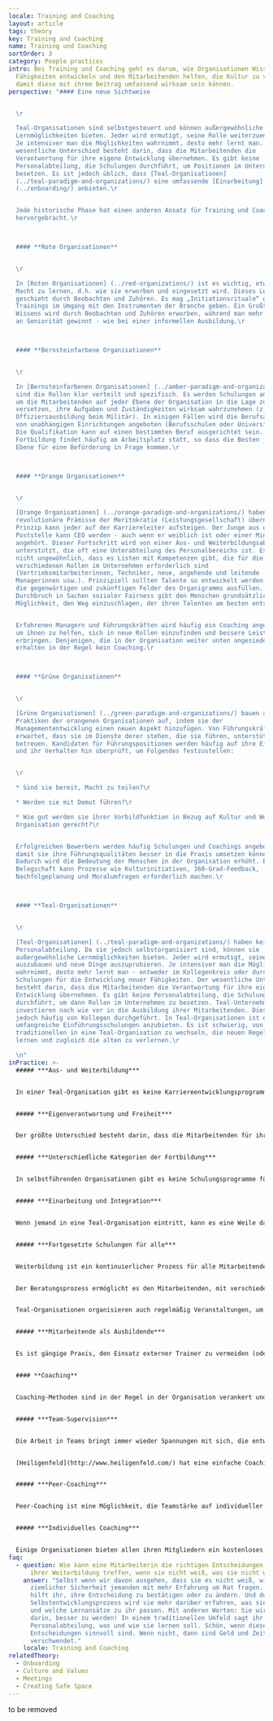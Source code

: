 ```yaml
---
locale: Training and Coaching
layout: article
tags: theory
key: Training and Coaching
name: Training und Coaching
sortOrder: 3
category: People practices
intro: Bei Training und Coaching geht es darum, wie Organisationen Wissen und
  Fähigkeiten entwickeln und den Mitarbeitenden helfen, die Kultur zu verstehen,
  damit diese mit ihrem Beitrag umfassend wirksam sein können.
perspective: "#### Eine neue Sichtweise


  \r

  Teal-Organisationen sind selbstgesteuert und können außergewöhnliche
  Lernmöglichkeiten bieten. Jeder wird ermutigt, seine Rolle weiterzuentwickeln.
  Je intensiver man die Möglichkeiten wahrnimmt, desto mehr lernt man. Der
  wesentliche Unterschied besteht darin, dass die Mitarbeitenden die
  Verantwortung für ihre eigene Entwicklung übernehmen. Es gibt keine
  Personalabteilung, die Schulungen durchführt, um Positionen im Unternehmen zu
  besetzen. Es ist jedoch üblich, dass [Teal-Organisationen]
  (../teal-paradigm-and-organizations/) eine umfassende [Einarbeitung]
  (../onboarding/) anbieten.\r


  Jede historische Phase hat einen anderen Ansatz für Training und Coaching
  hervorgebracht.\r



  #### **Rote Organisationen**


  \r

  In [Roten Organisationen] (../red-organizations/) ist es wichtig, etwas über
  Macht zu lernen, d.h. wie sie erworben und eingesetzt wird. Dieses Lernen
  geschieht durch Beobachten und Zuhören. Es mag „Initiationsrituale“ oder
  Trainings im Umgang mit den Instrumenten der Branche geben. Ein Großteil des
  Wissens wird durch Beobachten und Zuhören erworben, während man mehr und mehr
  an Seniorität gewinnt - wie bei einer informellen Ausbildung.\r



  #### **Bernsteinfarbene Organisationen**


  \r

  In [Bernsteinfarbenen Organisationen] (../amber-paradigm-and-organizations/)
  sind die Rollen klar verteilt und spezifisch. Es werden Schulungen angeboten,
  um die Mitarbeitenden auf jeder Ebene der Organisation in die Lage zu
  versetzen, ihre Aufgaben und Zuständigkeiten wirksam wahrzunehmen (z. B.
  Offiziersausbildung beim Militär). In einigen Fällen wird die Berufsausbildung
  von unabhängigen Einrichtungen angeboten (Berufsschulen oder Universitäten).
  Die Qualifikation kann auf einen bestimmten Beruf ausgerichtet sein. Die
  Fortbildung findet häufig am Arbeitsplatz statt, so dass die Besten jeder
  Ebene für eine Beförderung in Frage kommen.\r



  #### **Orange Organisationen**


  \r

  [Orange Organisationen] (../orange-paradigm-and-organizations/) haben die
  revolutionäre Prämisse der Meritokratie (Leistungsgesellschaft) übernommen. Im
  Prinzip kann jeder auf der Karriereleiter aufsteigen. Der Junge aus der
  Poststelle kann CEO werden - auch wenn er weiblich ist oder einer Minderheit
  angehört. Dieser Fortschritt wird von einer Aus- und Weiterbildungsabteilung
  unterstützt, die oft eine Unterabteilung des Personalbereichs ist. Es ist
  nicht ungewöhnlich, dass es Listen mit Kompetenzen gibt, die für die
  verschiedenen Rollen im Unternehmen erforderlich sind
  (Vertriebsmitarbeiterinnen, Techniker, neue, angehende und leitende
  Managerinnen usw.). Prinzipiell sollten Talente so entwickelt werden, dass sie
  die gegenwärtigen und zukünftigen Felder des Organigramms ausfüllen. Dieser
  Durchbruch in Sachen sozialer Fairness gibt den Menschen grundsätzlich die
  Möglichkeit, den Weg einzuschlagen, der ihren Talenten am besten entspricht.\ 


  Erfahrenen Managern und Führungskräften wird häufig ein Coaching angeboten,
  um ihnen zu helfen, sich in neue Rollen einzufinden und bessere Leistungen zu
  erbringen. Denjenigen, die in der Organisation weiter unten angesiedelt sind,
  erhalten in der Regel kein Coaching.\r



  #### **Grüne Organisationen**


  \r

  [Grüne Organisationen] (../green-paradigm-and-organizations/) bauen auf den
  Praktiken der orangenen Organisationen auf, indem sie der
  Managemententwicklung einen neuen Aspekt hinzufügen. Von Führungskräften wird
  erwartet, dass sie im Dienste derer stehen, die sie führen, unterstützen und
  betreuen. Kandidaten für Führungspositionen werden häufig auf ihre Einstellung
  und ihr Verhalten hin überprüft, um Folgendes festzustellen:


  \r

  * Sind sie bereit, Macht zu teilen?\r

  * Werden sie mit Demut führen?\r

  * Wie gut werden sie ihrer Vorbildfunktion in Bezug auf Kultur und Werte der
  Organisation gerecht?\r


  Erfolgreichen Bewerbern werden häufig Schulungen und Coachings angeboten,
  damit sie ihre Führungsqualitäten besser in die Praxis umsetzen können.
  Dadurch wird die Bedeutung der Menschen in der Organisation erhöht. Eine große
  Belegschaft kann Prozesse wie Kulturinitiativen, 360-Grad-Feedback,
  Nachfolgeplanung und Moralumfragen erforderlich machen.\r



  #### **Teal-Organisationen**


  \r

  [Teal-Organisationen] (../teal-paradigm-and-organizations/) haben keine
  Personalabteilung. Da sie jedoch selbstorganisiert sind, können sie
  außergewöhnliche Lernmöglichkeiten bieten. Jeder wird ermutigt, seine Rolle
  auszubauen und neue Dinge auszuprobieren. Je intensiver man die Möglichkeiten
  wahrnimmt, desto mehr lernt man - entweder im Kollegenkreis oder durch
  Schulungen für die Entwicklung neuer Fähigkeiten. Der wesentliche Unterschied
  besteht darin, dass die Mitarbeitenden die Verantwortung für ihre eigene
  Entwicklung übernehmen. Es gibt keine Personalabteilung, die Schulungen
  durchführt, um dann Rollen im Unternehmen zu besetzen. Teal-Unternehmen
  investieren nach wie vor in die Ausbildung ihrer Mitarbeitenden. Dies wird
  jedoch häufig von Kollegen durchgeführt. In Teal-Organisationen ist es üblich,
  umfangreiche Einführungsschulungen anzubieten. Es ist schwierig, von einer
  traditionellen in eine Teal-Organisation zu wechseln, die neuen Regeln zu
  lernen und zugleich die alten zu verlernen.\r

  \n"
inPractice: >-
  ##### ***Aus- und Weiterbildung***


  In einer Teal-Organisation gibt es keine Karriereentwicklungsprogramme. Stattdessen konzentriert sich die Fortbildung auf die persönliche Entwicklung und den Aufbau einer gemeinsamen Kultur. Weiterbildungsprogramme werden jedoch nach wie vor benötigt und stehen allen bei Bedarf zur Verfügung. Sie werden oft von Kolleginnen und nicht von externen Trainern geleitet, weil die Weiterbildung dann [die Werte und die Kultur](../culture-and-values/) des Unternehmens tief durchdringt.


  ##### ***Eigenverantwortung und Freiheit***


  Der größte Unterschied besteht darin, dass die Mitarbeitenden für ihr eigenes Lernen verantwortlich sind. Sie entscheiden sich für eine Weiterbildung, die ihrem persönlichen Wachstum dient und nicht der Karriereentwicklung. Unter der Voraussetzung, dass die Mitarbeitenden sich beraten lassen, können sie in der Regel jede benötigte Schulung selbst organisieren. Einige Unternehmen haben dies vereinfacht, indem sie ihren Mitarbeitenden gestatten, einen bestimmten Maximal-Betrag für Fortbildung auszugeben, ohne den Beratungsprozess zu durchlaufen.


  ##### ***Unterschiedliche Kategorien der Fortbildung***


  In selbstführenden Organisationen gibt es keine Schulungsprogramme für den Aufstieg auf der Karriereleiter. Sie bieten jedoch Schulungen an, die in traditionellen Organisationen selten zu finden sind: Schulungen zur Kultur und kulturellen Prozessen (an denen alle teilnehmen) und Schulungen zur persönlichen Entwicklung. Weiterbildungsprogramme gibt es nach wie vor bei Bedarf. Diese werden oft von Kollegen und nicht von externen Trainern geleitet, d.h. von Menschen, die die Werte und Kultur des Unternehmens wirklich verstehen.


  ##### ***Einarbeitung und Integration***


  Wenn jemand in eine Teal-Organisation eintritt, kann es eine Weile dauern, bis er die spezifische Kultur und die unterstützenden Prozesse versteht. Aus diesem Grunde investieren Teal-Organisationen in der Regel viel Zeit und Energie in Einführungsveranstaltungen. Neue Mitarbeitende lernen die verschiedenen Prozesse kennen und erhalten ausreichend Zeit, um mit unterschiedlichen Menschen innerhalb des Unternehmens zu sprechen und zu arbeiten. Sie werden möglicherweise auch in Themen wie aktives Zuhören, Konfliktmanagement und Problemlösung geschult.


  ##### ***Fortgesetzte Schulungen für alle***


  Weiterbildung ist ein kontinuierlicher Prozess für alle Mitarbeitenden der Organisation. Dies geschieht in der Regel durch einen Beratungsprozess und Zeitinvestment in die Unterstützung der Unternehmenskultur.


  Der Beratungsprozess ermöglicht es den Mitarbeitenden, mit verschiedenen Personen zu sprechen und deren Rat einzuholen. Mit diesen wären sie in einer konventionellen Organisation wahrscheinlich nie in Kontakt gekommen. Folglich erfährt man vieles mehr aus einem breiten Spektrum an Themen. Die Rollenvielfalt der Mitarbeitenden unterstützt diesen Prozess.


  Teal-Organisationen organisieren auch regelmäßig Veranstaltungen, um den Aufbau und die Entwicklung der Kultur zu fördern. Dazu gehören solche, in denen die Mitarbeitenden mit Unterstützung der Gruppe an ihrer eigenen Entwicklung arbeiten können, oder auch Workshops, die sich mit dem Sinn und Zweck der Organisation befassen. Bei [FAVI](http://www.favi.com/) hielt Jean-François Zobrist jeden Freitagmorgen eine Sitzung für alle ab, in der man sich mit einem bestimmten kulturellen Thema befasste.


  ##### ***Mitarbeitende als Ausbildende***


  Es ist gängige Praxis, den Einsatz externer Trainer zu vermeiden (oder zu reduzieren). Schulungen werden von Kolleginnen durchgeführt, die sich für ein Thema begeistern und das Material auf die Sprache und Kultur des Unternehmens abstimmen. Es ist nicht ungewöhnlich, dass Schulungen „von innen nach außen“ funktionieren. Sie starten beispielsweise damit, den Teilnehmenden dabei zu helfen zu erkennen, wer sie selbst sind und dies auf authentische Weise auszudrücken, während sie das Thema diskutieren. Es könnte für einen Außenstehenden schwierig sein, eine solche Diskussion zu leiten. Der Einsatz von Mitarbeitenden als Ausbildende spart Geld und stärkt die Moral, denn er bietet diesen die Möglichkeit, Fachwissen weiterzugeben und Anerkennung zu erlangen.


  #### **Coaching**


  Coaching-Methoden sind in der Regel in der Organisation verankert und für alle zugänglich. Coaching findet in verschiedenen Formaten statt:


  ##### ***Team-Supervision***


  Die Arbeit in Teams bringt immer wieder Spannungen mit sich, die entweder ignoriert oder aufgearbeitet werden können. Ein effektiver Umgang mit den persönlichen und zugrundeliegenden Problemen ist immer eine Quelle für signifikantes Wachstum, das durch Coaching unterstützt werden kann.


  [Heiligenfeld](http://www.heiligenfeld.com/) hat eine einfache Coaching-Praxis in der Teambetreuung. Das Unternehmen arbeitet mit vier externen Coaches zusammen, die jeweils ein spezifisches Fachgebiet haben (Beziehungen, Organisationsentwicklung, systemisches Denken und Führung). Jeden Monat gibt es Termine mit diesen Coaches, zu denen sich die Teams anmelden können. Für jedes Team wird mindestens eine Sitzung pro Jahr empfohlen. Der Durchschnitt liegt bei zwei bis vier Veranstaltungen. Mit Hilfe des Blicks von außen erkunden die Kolleginnen, was eine Spannung über sie selbst verrät und wie sie sie lösen können.


  ##### ***Peer-Coaching***


  Peer-Coaching ist eine Möglichkeit, die Teamstärke auf individueller Basis zu nutzen. Buutzorg zum Beispiel hat einen Peer-Coaching-Prozess namens "Intervesie". Dabei handelt es sich um einen strukturierten Prozess, der einer Person dabei hilft, eine Frage oder ein Problem mit Unterstützung des Teams anzugehen und zu lösen. Statt automatisch Ratschläge zu erteilen oder zu beruhigen, ermöglicht der Prozess dem Individuum, selbst eine Lösung zu finden. Der Prozess führt oft zu signifikantem Wachstum, da persönliche Probleme erkannt und in einem geschützten Raum bearbeitet werden können.


  ##### ***Individuelles Coaching***


  Einige Organisationen bieten allen ihren Mitgliedern ein kostenloses und vertrauliches Einzelcoaching oder eine Einzelberatung an, und zwar sowohl für die Mitarbeitenden selbst als auch für deren Familien bei Problemen außerhalb des beruflichen Kontextes. Durch die Unterstützung bei allen Aspekten des Lebens wird das Prinzip der Ganzheitlichkeit gestärkt.
faq:
  - question: Wie kann eine Mitarbeiterin die richtigen Entscheidungen bezüglich
      ihrer Weiterbildung treffen, wenn sie nicht weiß, was sie nicht weiß?
    answer: "Selbst wenn wir davon ausgehen, dass sie es nicht weiß, wird sie mit
      ziemlicher Sicherheit jemanden mit mehr Erfahrung um Rat fragen. Dies
      hilft ihr, ihre Entscheidung zu bestätigen oder zu ändern. Und durch den
      Selbstentwicklungsprozess wird sie mehr darüber erfahren, was sie braucht
      und welche Lernansätze zu ihr passen. Mit anderen Worten: Sie wird besser
      darin, besser zu werden! In einem traditionellen Umfeld sagt ihr die
      Personalabteilung, was und wie sie lernen soll. Schön, wenn diese
      Entscheidungen sinnvoll sind. Wenn nicht, dann sind Geld und Zeit
      verschwendet."
    locale: Training and Coaching
relatedTheory:
  - Onboarding
  - Culture and Values
  - Meetings
  - Creating Safe Space
---
```

to be removed
